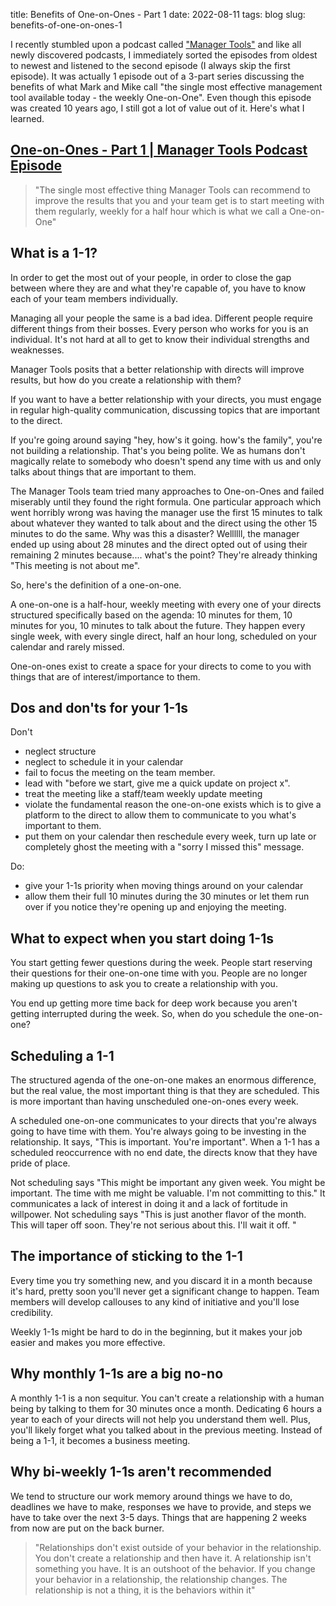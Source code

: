 title: Benefits of One-on-Ones - Part 1 
date: 2022-08-11
tags: blog
slug: benefits-of-one-on-ones-1

I recently stumbled upon a podcast called ["Manager Tools"](https://www.manager-tools.com/all-podcasts) and like all newly discovered podcasts, I immediately sorted the episodes from oldest to newest and listened to the second episode (I always skip the first episode). It was actually 1 episode out of a 3-part series discussing the benefits of what Mark and Mike call "the single most effective management tool available today - the weekly One-on-One". Even though this episode was created 10 years ago, I still got a lot of value out of it. Here's what I learned. ​​​​​​​

## [One-on-Ones - Part 1 | Manager Tools Podcast Episode](https://www.manager-tools.com/2005/07/the-single-most-effective-management-tool-part-1)<br>
> "The single most effective thing Manager Tools can recommend to improve the results that you and your team get is to start meeting with them regularly, weekly for a half hour which is what we call a One-on-One"

## What is a 1-1? 
In order to get the most out of your people, in order to close the gap between where they are and what they're capable of, you have to know each of your team members individually. 

Managing all your people the same is a bad idea. Different people require different things from their bosses. Every person who works for you is an individual. It's not hard at all to get to know their individual strengths and weaknesses.

Manager Tools posits that a better relationship with directs will improve results, but how do you create a relationship with them? 

If you want to have a better relationship with your directs, you must engage in regular high-quality communication, discussing topics that are important to the direct.

If you're going around saying "hey, how's it going. how's the family", you're not building a relationship. That's you being polite. We as humans don't magically relate to somebody who doesn't spend any time with us and only talks about things that are important to them. 

The Manager Tools team tried many approaches to One-on-Ones and failed miserably until they found the right formula. One particular approach which went horribly wrong was having the manager use the first 15 minutes to talk about whatever they wanted to talk about and the direct using the other 15 minutes to do the same. Why was this a disaster? Wellllll, the manager ended up using about 28 minutes and the direct opted out of using their remaining 2 minutes because.... what's the point? They're already thinking "This meeting is not about me".

So, here's the definition of a one-on-one.

A one-on-one is a half-hour, weekly meeting with every one of your directs structured specifically based on the agenda: 10 minutes for them, 10 minutes for you, 10 minutes to talk about the future. They happen every single week, with every single direct, half an hour long, scheduled on your calendar and rarely missed. 

One-on-ones exist to create a space for your directs to come to you with things that are of interest/importance to them.

## Dos and don'ts for your 1-1s
Don't

- neglect structure 
- neglect to schedule it in your calendar
- fail to focus the meeting on the team member.
- lead with "before we start, give me a quick update on project x". 
- treat the meeting like a staff/team weekly update meeting
- violate the fundamental reason the one-on-one exists which is to give a platform to the direct to allow them to communicate to you what's important to them. 
- put them on your calendar then reschedule every week, turn up late or completely ghost the meeting with a "sorry I missed this" message. 

Do: 

- give your 1-1s priority when moving things around on your calendar
- allow them their full 10 minutes during the 30 minutes or let them run over if you notice they're opening up and enjoying the meeting. 

## What to expect when you start doing 1-1s 
You start getting fewer questions during the week. People start reserving their questions for their one-on-one time with you. 
People are no longer making up questions to ask you to create a relationship with you. <br>

You end up getting more time back for deep work because you aren't getting interrupted during the week. 
So, when do you schedule the one-on-one? 

## Scheduling a 1-1
The structured agenda of the one-on-one makes an enormous difference, but the real value, the most important thing is that they are scheduled. This is more important than having unscheduled one-on-ones every week. 

A scheduled one-on-one communicates to your directs that you're always going to have time with them. You're always going to be investing in the relationship. It says, "This is important. You're important". When a 1-1 has a scheduled reoccurrence with no end date, the directs know that they have pride of place.

Not scheduling says "This might be important any given week. You might be important. The time with me might be valuable. I'm not committing to this." It communicates a lack of interest in doing it and a lack of fortitude in willpower. Not scheduling says "This is just another flavor of the month. This will taper off soon. They're not serious about this. I'll wait it off. "

## The importance of sticking to the 1-1
Every time you try something new, and you discard it in a month because it's hard, pretty soon you'll never get a significant change to happen. Team members will develop callouses to any kind of initiative and you'll lose credibility.

Weekly 1-1s might be hard to do in the beginning, but it makes your job easier and makes you more effective. 

## Why monthly 1-1s are a big no-no
A monthly 1-1 is a non sequitur. You can't create a relationship with a human being by talking to them for 30 minutes once a month. Dedicating 6 hours a year to each of your directs will not help you understand them well. Plus, you'll likely forget what you talked about in the previous meeting. Instead of being a 1-1, it becomes a business meeting. 

## Why bi-weekly 1-1s aren't recommended
We tend to structure our work memory around things we have to do, deadlines we have to make, responses we have to provide, and steps we have to take over the next 3-5 days. Things that are happening 2 weeks from now are put on the back burner.

> "Relationships don't exist outside of your behavior in the relationship. You don't create a relationship and then have it. A relationship isn't something you have. It is an outshoot of the behavior. If you change your behavior in a relationship, the relationship changes. The relationship is not a thing, it is the behaviors within it"